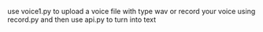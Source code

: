 use voice1.py to upload a voice file with type wav or record your voice using record.py and then use api.py to turn into text
